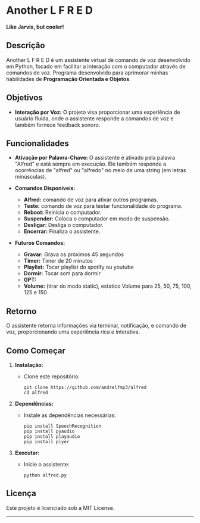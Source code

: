 # Another L F R E D

**Like Jarvis, but cooler!**

## Descrição

Another L F R E D é um assistente virtual de comando de voz desenvolvido em Python, focado em facilitar a interação com o computador através de comandos de voz. Programa desenvolvido para aprimorar minhas habilidades de **Programação Orientada e Objetos**.

## Objetivos

- **Interação por Voz:** O projeto visa proporcionar uma experiência de usuário fluida, onde o assistente responde a comandos de voz e também fornece feedback sonoro.

## Funcionalidades

- **Ativação por Palavra-Chave:** O assistente é ativado pela palavra "Alfred" e está sempre em execução. Ele também responde a ocorrências de "alfred" ou "alfredo" no meio de uma string (em letras minúsculas).
  
- **Comandos Disponíveis:**
  - **Alfred:** comando de voz para ativar outros programas.
  - **Teste:** comando de voz para testar funcionalidade do programa.
  - **Reboot:** Reinicia o computador.
  - **Suspender:** Coloca o computador em modo de suspensão.
  - **Desligar:** Desliga o computador.
  - **Encerrar:** Finaliza o assistente.

- **Futuros Comandos:**
  - **Gravar:** Grava os próximos 45 segundos
  - **Timer:** Timer de 20 minutos
  - **Playlist:** Tocar playlist do spotify ou youtube
  - **Dormir:** Tocar som para dormir
  - **GPT:** 
  - **Volume:** (tirar do modo static), estatico Volume para 25, 50, 75, 100, 125 e 150

## Retorno

O assistente retorna informações via terminal, notificação, e comando de voz, proporcionando uma experiência rica e interativa.

## Como Começar

1. **Instalação:**
   - Clone este repositório:
     ```
     git clone https://github.com/andrelfmp3/alfred
     cd alfred
     ```

2. **Dependências:**
   - Instale as dependências necessárias:
     ```
     pip install SpeechRecognition
     pip install pyaudio
     pip install playaudio
     pip install plyer
     ```

3. **Executar:**
   - Inicie o assistente:
     ```
     python alfred.py
     ```

## Licença

Este projeto é licenciado sob a MIT License. 

---

